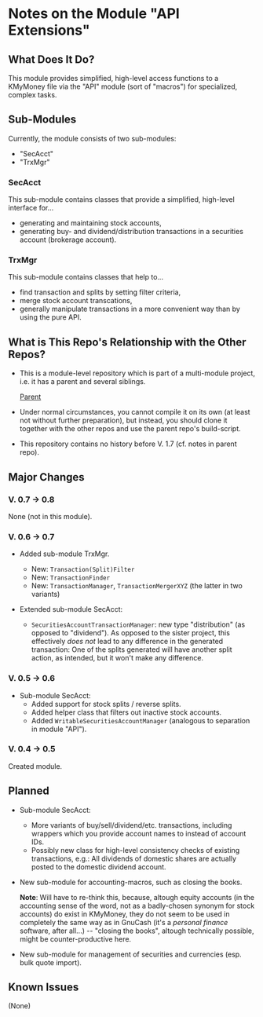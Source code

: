 # Notes on the Module "API Extensions"

## What Does It Do?

This module provides simplified, high-level access functions to a 
KMyMoney 
file via the "API" module (sort of "macros") for specialized, complex tasks.

## Sub-Modules
Currently, the module consists of two sub-modules:

* "SecAcct"
* "TrxMgr"

### SecAcct
This sub-module contains classes that provide a simplified, high-level interface for...

* generating and maintaining stock accounts,
* generating buy- and dividend/distribution transactions in a securities account (brokerage account).

### TrxMgr
This sub-module contains classes that help to...

* find transaction and splits by setting filter criteria,
* merge stock account transcations,
* generally manipulate transactions in a more convenient way than by using the pure API.

## What is This Repo's Relationship with the Other Repos?

* This is a module-level repository which is part of a multi-module project, i.e. it has a parent and several siblings. 

  [Parent](https://github.com/jross765/JKMyMoneyLibNTools.git)

* Under normal circumstances, you cannot compile it on its own (at least not without further preparation), but instead, you should clone it together with the other repos and use the parent repo's build-script.

* This repository contains no history before V. 1.7 (cf. notes in parent repo).

## Major Changes
### V. 0.7 &rarr; 0.8
None (not in this module).

### V. 0.6 &rarr; 0.7
* Added sub-module TrxMgr.
  * New: `Transaction(Split)Filter`
  * New: `TransactionFinder`
  * New: `TransactionManager`, `TransactionMergerXYZ` (the latter in two variants)

* Extended sub-module SecAcct:
  * `SecuritiesAccountTransactionManager`: new type "distribution" (as opposed to "dividend"). 
    As opposed to the sister project, this effectively *does not* lead to any difference in the generated transaction: 
    One of the splits generated will have another split action, as intended,
    but it won't make any difference.

### V. 0.5 &rarr; 0.6
* Sub-module SecAcct:
  * Added support for stock splits / reverse splits.
  * Added helper class that filters out inactive stock accounts.
  * Added `WritableSecuritiesAccountManager` (analogous to separation in module "API").

### V. 0.4 &rarr; 0.5
Created module.

## Planned
* Sub-module SecAcct: 
	* More variants of buy/sell/dividend/etc. transactions, including wrappers which you provide account names to instead of account IDs.
	* Possibly new class for high-level consistency checks of existing transactions, e.g.: All dividends of domestic shares are actually posted to the domestic dividend account.

* New sub-module for accounting-macros, such as closing the books.

    **Note**: Will have to re-think this, because, altough equity accounts
    (in the accounting sense of the word, not as a badly-chosen synonym for 
    stock accounts) do exist in KMyMoney, they do not seem to be used 
    in completely the same way as in GnuCash (it's a *personal finance* software,
    after all...) -- "closing the books", altough technically possible, might be 
    counter-productive here.

* New sub-module for management of securities and currencies (esp. bulk quote import).

## Known Issues
(None)

